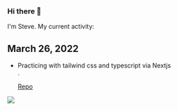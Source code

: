 ### Hi there 👋

<p>I'm Steve. My current activity:</p> 

## March 26, 2022 

<ul>
	<li>Practicing with tailwind css and typescript via Nextjs</li>. <p><a href="https://github.com/sbogucki12/bogoodski-nextjs-tailwind">Repo</a></p>
</ul>




<img src="https://bogoodski.blob.core.windows.net/bogoodski2022/bogoodski-tailwind-nextjs-day0.png">



